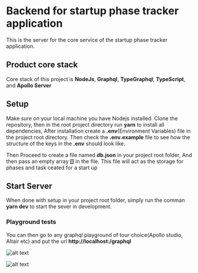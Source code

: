 # Backend for startup phase tracker application

This is the server for the core service of the startup phase tracker application.

## Product core stack

Core stack of this project is **NodeJs**, **Graphql**, **TypeGraphql**, **TypeScript**, and **Apollo Server**

## Setup

Make sure on your local machine you have Nodejs installed. Clone the repository, then in the root project directory run **yarn** to install all dependencies, After installation create a **.env**(Environment Variables) file in the project root directory. Then check the **.env.example** file to see how the structure of the keys in the **.env** should look like.

Then Proceed to create a file named **db.json** in your project root folder, And then pass an empty array **[]** in the file. This file will act as the storage
for phases and task ceated for a start up

## Start Server

When done with setup in your project root folder, simply run the comman **yarn dev** to start the sever in development.

### Playground tests

You can then go to any graphql playground of tour choice(Apollo studio, Altair etc) and put the url **http://localhost:<your-port-number>/graphql**

![alt text](https://res.cloudinary.com/greatchinex/image/upload/v1649249186/startuptasks.png)

![alt text](https://res.cloudinary.com/greatchinex/image/upload/v1649249186/fetchtasks.png)
